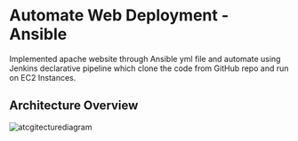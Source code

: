 
# Automate Web Deployment - Ansible

Implemented apache website through Ansible yml file and automate using Jenkins declarative pipeline which clone the code from GitHub repo and run on EC2 Instances.

## Architecture Overview



![atcgitecturediagram](https://github.com/merajaprasad/Automate-Web-Deployment-Ansible/blob/main/architecturediagram.png)


